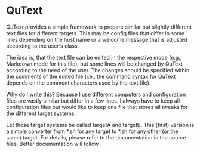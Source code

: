 # QuText

QuText provides a simple framework to prepare similar but slightly different
text files for different targets. This may be config files that differ in some
lines depending on the host name or a welcome message that is adjusted
according to the user's class.

The idea is, that the text file can be edited in the respective mode (e.g.,
Markdown mode for this file), but some lines will be changed by QuText according
to the need of the user. The changes should be specified within the comments of
the edited file (i.e., the command syntax for QuText depends on the comment
characters used by the text file).

Why do I write this? Because I use different computers and configuration files
are vastly similar but differ in a few lines. I always have to keep all
configuration files but would like to keep one file that stores all tweaks for
the different target systems.

Let those target systems be called targetA and targetB. This (first) version is
a simple converter from *.sh for any target to *.sh for any other (or the
same) target. For details, please refer to the documentation in the source
files. Better documentation will follow.
